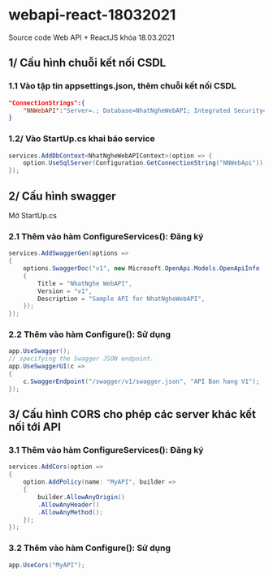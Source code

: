 # webapi-react-18032021
Source code Web API + ReactJS khóa 18.03.2021

## 1/ Cấu hình chuỗi kết nối CSDL

### 1.1 Vào tập tin appsettings.json, thêm chuỗi kết nối CSDL

```json
"ConnectionStrings":{
    "NNWebAPI":"Server=.; Database=NhatNgheWebAPI; Integrated Security=true"
}
```

### 1.2/ Vào StartUp.cs khai báo service

```cs
services.AddDbContext<NhatNgheWebAPIContext>(option => {
    option.UseSqlServer(Configuration.GetConnectionString("NNWebApi"));
});
```

## 2/ Cấu hình swagger

Mở StartUp.cs

### 2.1 Thêm vào hàm ConfigureServices(): Đăng ký

```cs
services.AddSwaggerGen(options =>
{
    options.SwaggerDoc("v1", new Microsoft.OpenApi.Models.OpenApiInfo
    {
        Title = "NhatNghe WebAPI",
        Version = "v1",
        Description = "Sample API for NhatNgheWebAPI",
    });
});
```

### 2.2 Thêm vào hàm Configure(): Sử dụng

```cs
app.UseSwagger();
// specifying the Swagger JSON endpoint.
app.UseSwaggerUI(c =>
{
    c.SwaggerEndpoint("/swagger/v1/swagger.json", "API Ban hang V1");
});
```

## 3/ Cấu hình CORS cho phép các server khác kết nối tới API

### 3.1 Thêm vào hàm ConfigureServices(): Đăng ký

```cs
services.AddCors(option =>
{
    option.AddPolicy(name: "MyAPI", builder =>
    {
        builder.AllowAnyOrigin()
        .AllowAnyHeader()
        .AllowAnyMethod();
    });
});
```

### 3.2 Thêm vào hàm Configure(): Sử dụng

```cs
app.UseCors("MyAPI");
```
